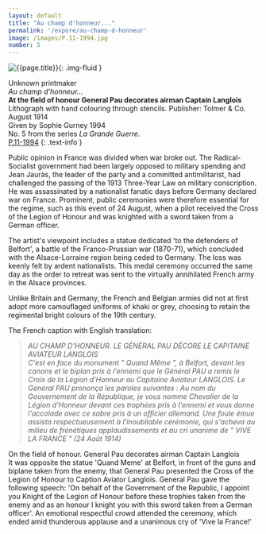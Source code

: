 ```yaml
---
layout: default
title: "Au champ d'honneur..."
permalink: '/expore/au-champ-d-honneur'
image: /images/P.11-1994.jpg
number: 5
---
```

![{{page.title}}]({{site.baseurl}}/images/P.11-1994.jpg){: .img-fluid }

Unknown printmaker  
_Au champ d'honneur..._  
**At the field of honour General Pau decorates airman Captain Langlois**  
Lithograph with hand colouring through stencils. Publisher: Tolmer & Co. August 1914  
Given by Sophie Gurney 1994  
No. 5 from the series _La Grande Guerre_.  
[P.11-1994]({{site.collection_url}}id/object/198875)
{: .text-info }

Public opinion in France was divided when war broke out. The Radical-Socialist government had been largely opposed to military spending and Jean Jauràs, the leader of the party and a committed antimilitarist, had challenged the passing of the 1913 Three-Year Law on military conscription. He was assassinated by a nationalist fanatic days before Germany declared war on France. Prominent, public ceremonies were therefore essential for the regime, such as this event of 24 August, when a pilot received the Cross of the Legion of Honour and was knighted with a sword taken from a German officer.

The artist's viewpoint includes a statue dedicated 'to the defenders of Belfort', a battle of the Franco-Prussian war (1870-71), which concluded with the Alsace-Lorraine region being ceded to Germany. The loss was keenly felt by ardent nationalists. This medal ceremony occurred the same day as the order to retreat was sent to the virtually annihilated French army in the Alsace provinces.

Unlike Britain and Germany, the French and Belgian armies did not at first adopt more camouflaged uniforms of khaki or grey, choosing to retain the regimental bright colours of the 19th century.


The French caption with English translation:

> _AU CHAMP D'HONNEUR. LE GÉNÉRAL PAU DÉCORE LE CAPITAINE AVIATEUR LANGLOIS  
C'est en face du monument " Quand Même ", à Belfort, devant les canons et le biplan pris à l'ennemi que le Général PAU a remis le Croix de la Légion d'Honneur au Capitaine Aviateur LANGLOIS. Le Général PAU prononça les paroles suivantes : Au nom du Gouvernement de la République, je vous nomme Chevalier de la Légion d'Honneur devant ces trophées pris à l'ennemi et vous donne l'accolade avec ce sabre pris à un officier allemand. Une foule émue assista respectueusement à l'inoubliable cérémonie, qui s'acheva au milieu de frénétiques applaudissements et au cri unanime de " VIVE LA FRANCE " (24 Août 1914)_

On the field of honour. General Pau decorates airman Captain Langlois  
It was opposite the statue 'Quand Meme' at Belfort, in front of the guns and biplane taken from the enemy, that General Pau presented the Cross of the Legion of Honour to Caption Aviator Langlois. General Pau gave the following speech: 'On behalf of the Government of the Republic, I appoint you Knight of the Legion of Honour before these trophies taken from the enemy and as an honour I knight you with this sword taken from a German officer'. An emotional respectful crowd attended the ceremony, which ended amid thunderous applause and a unanimous cry of 'Vive la France!'
